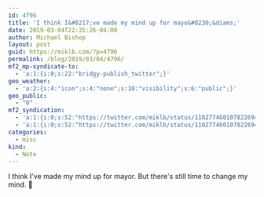 ```yaml
---
id: 4796
title: 'I think I&#8217;ve made my mind up for mayo&#8230;&diams;'
date: 2019-03-04T22:35:26-04:00
author: Michael Bishop
layout: post
guid: https://miklb.com/?p=4796
permalink: /blog/2019/03/04/4796/
mf2_mp-syndicate-to:
  - 'a:1:{i:0;s:22:"bridgy-publish_twitter";}'
geo_weather:
  - 'a:2:{s:4:"icon";s:4:"none";s:10:"visibility";s:6:"public";}'
geo_public:
  - "0"
mf2_syndication:
  - 'a:1:{i:0;s:52:"https://twitter.com/miklb/status/1102774601078226944";}'
  - 'a:1:{i:0;s:52:"https://twitter.com/miklb/status/1102774601078226944";}'
categories:
  - misc
kind:
  - Note
---
```

I think I've made my mind up for mayor. But there's still time to change my mind. 🤔